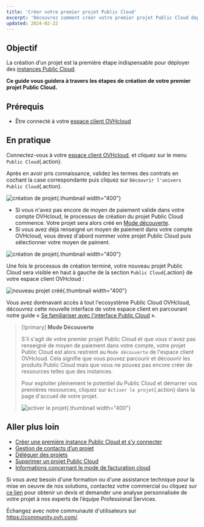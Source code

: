 ```yaml
---
title: 'Créer votre premier projet Public Cloud'
excerpt: 'Découvrez comment créer votre premier projet Public Cloud depuis l’espace client OVHcloud'
updated: 2024-02-22
---
```


## Objectif

La création d’un projet est la première étape indispensable pour déployer des [instances Public Cloud](https://www.ovhcloud.com/fr-ca/public-cloud/).

**Ce guide vous guidera à travers les étapes de création de votre premier projet Public Cloud.**

## Prérequis

- Être connecté à votre [espace client OVHcloud](https://ca.ovh.com/auth/?action=gotomanager&from=https://www.ovh.com/ca/fr/&ovhSubsidiary=qc)

## En pratique

Connectez-vous à votre [espace client OVHcloud](https://ca.ovh.com/auth/?action=gotomanager&from=https://www.ovh.com/ca/fr/&ovhSubsidiary=qc), et cliquez sur le menu `Public Cloud`{.action}.

Après en avoir pris connaissance, validez les termes des contrats en cochant la case correspondante puis cliquez sur `Découvrir l'univers Public Cloud`{.action}.

![création de projet](firstproject2024.png){.thumbnail width="400"}

- Si vous n'avez pas encore de moyen de paiement valide dans votre compte OVHcloud, le processus de création du projet Public Cloud commence. Votre projet sera alors créé en [Mode découverte](#discovery.).
- Si vous avez déjà renseigné un moyen de paiement dans votre compte OVHcloud, vous devez d'abord nommer votre projet Public Cloud puis sélectionner votre moyen de paiment.

![création de projet](project-creation.png){.thumbnail width="400"}

Une fois le processus de création terminé, votre nouveau projet Public Cloud sera visible en haut à gauche de la section `Public Cloud`{.action} de votre espace client OVHcloud :

![nouveau projet créé](public-cloud-interface.png){.thumbnail width="400"}

Vous avez dorénavant accès à tout l'ecosystème Public Cloud OVHcloud, découvrez cette nouvelle interface de votre espace client en parcourant notre guide « [Se familiariser avec l'interface Public Cloud](03-public-cloud-interface-walk-me1.) ».

<a name="discovery"></a>

> [!primary]
> **Mode Découverte**
>
> S'il s'agit de votre premier projet Public Cloud et que vous n'avez pas renseigné de moyen de paiement dans votre compte, votre projet Public Cloud est alors restreint au `Mode découverte` de l'espace client OVHcloud. Cela signifie que vous pouvez parcourir et découvrir les produits Public Cloud mais que vous ne pouvez pas encore créer de ressources telles que des instances.
>
> Pour exploiter pleinement le potentiel du Public Cloud et démarrer vos premières ressources, cliquez sur `Activer le projet`{.action} dans la page d'accueil de votre projet.
>
> ![activer le projet](activate-project.png){.thumbnail width="400"}

## Aller plus loin

- [Créer une première instance Public Cloud et s'y connecter](public-cloud-first-steps1.)
- [Gestion de contacts d’un projet](change_project_contacts1.)
- [Déléguer des projets](delegate_projects1.)
- [Supprimer un projet Public Cloud](delete_a_project1.)
- [Informations concernant le mode de facturation cloud](analyze_billing1.)

Si vous avez besoin d'une formation ou d'une assistance technique pour la mise en oeuvre de nos solutions, contactez votre commercial ou cliquez sur [ce lien](https://www.ovhcloud.com/fr-ca/professional-services/) pour obtenir un devis et demander une analyse personnalisée de votre projet à nos experts de l’équipe Professional Services.

Échangez avec notre communauté d'utilisateurs sur <https://community.ovh.com/>.
